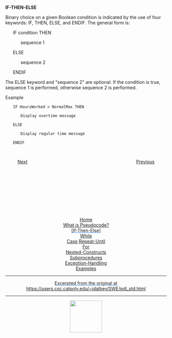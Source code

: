 <style>@import url("//readme.codeadam.ca/readme.css");</style>

**IF-THEN-ELSE** 
<p>
Binary choice on a given Boolean condition is indicated by the use of four keywords: IF, THEN, ELSE, and ENDIF. The general form is: 
</p>
</p>
<ul>
    <p>
    IF condition THEN     
    </p>
    <ul>
        sequence 1
    </ul>
        <p>
        ELSE    
        </p>
    <ul>
        <p>
        sequence 2        
        </p>
    </ul>
    <p>
    ENDIF
    </p>
</ul>
<p>
The ELSE keyword and "sequence 2" are optional. If the condition is true, sequence 1 is performed, otherwise sequence 2 is performed. 
</p>
<p>
Example 
</p>

<ul>

`IF HoursWorked > NormalMax THEN` <br>
<ul>

`Display overtime message`
</ul>

`ELSE`
<ul>

`Display regular time message`
</ul>

`ENDIF`
</ul>

<div style="text-align: center; display: flex; justify-content: center; margin-top: 30px">

[Next](what-is.md)                        
[Previous](while.md)

</div>

<div style="text-align: center; text-decoration: underline; text-decoration-color: #3486E3; margin-top: 150px;" markdown="1">

[Home](home.md)   
[What is Pseudocode?](what-is.md)  
[If-Then-Else]  
[While](while.md)  
[Case](case.md)
[Repeat-Until](repeat-until.md)  
[For](for.md)  
[Nested-Constructs](nested.md)  
[Subprocedures](subprocedures.md)  
[Exception-Handling](exceptionhandle.md)  
[Examples](examples.md)  
<div>


---
Excerpted from the original at https://users.csc.calpoly.edu/~jdalbey/SWE/pdl_std.html

---

<a href="https://brickmmo.com">
<img src="https://brickmmo.com/images/brickmmo-logo-horizontal.jpg" width="100">
</a>

